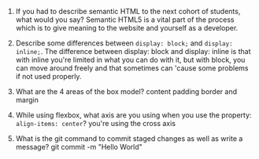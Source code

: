 1. If you had to describe semantic HTML to the next cohort of students, what would you say?
Semantic HTML5 is a vital part of the process which is to give meaning to the website and yourself as a developer. 

2. Describe some differences between ```display: block;``` and ```display: inline;```.
The difference between display: block and display: inline is that with inline you're limited in what you can do with it, but with block, you can move around freely and that sometimes can 'cause some problems if not used properly.

3. What are the 4 areas of the box model?
content padding border and margin


4. While using flexbox, what axis are you using when you use the property: ```align-items: center```?
you're using the cross axis

5. What is the git command to commit staged changes as well as write a message? 
git commit -m "Hello World"